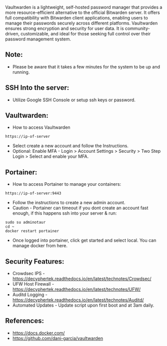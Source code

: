 Vaultwarden is a lightweight, self-hosted password manager that provides a more resource-efficient alternative 
to the official Bitwarden server. It offers full compatibility with Bitwarden client applications, enabling 
users to manage their passwords securely across different platforms. Vaultwarden ensures strong encryption 
and security for user data. It is community-driven, customizable, and ideal for those seeking full control 
over their password management system.

Note:
-------
* Please be aware that it takes a few minutes for the system to be up and running. 

SSH Into the server:
--------------------
* Utilize Google SSH Console or setup ssh keys or password.

Vaultwarden:
------------
* How to access Vaultwarden 
```
https://ip-of-server
```
* Select create a new account and follow the Instructions.
* Optional: Enable MFA - Login > Account Settings > Security > Two Step Login > Select and enable your MFA.  

Portainer:
----------
* How to access Portainer to manage your containers:
``` 
https://ip-of-server:9443
```
* Follow the instructions to create a new admin account. 
* Caution - Portainer can timeout if you dont create an account fast enough, if this happens ssh into your server & run:
```
sudo su adminotaur
cd ~
docker restart portainer
```
* Once logged into portainer, click get started and select local. You can manage docker from here. 

Security Features:
--------------------------
* Crowdsec IPS - https://decyphertek.readthedocs.io/en/latest/technotes/Crowdsec/
* UFW Host Firewall - https://decyphertek.readthedocs.io/en/latest/technotes/UFW/
* Auditd Logging - https://decyphertek.readthedocs.io/en/latest/technotes/Auditd/
* Automated Updates - Update script upon first boot and at 3am daily.

References:
-------------
* https://docs.docker.com/
* https://github.com/dani-garcia/vaultwarden


